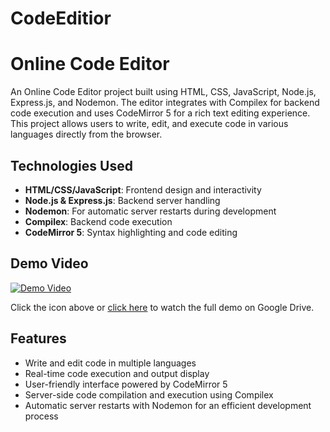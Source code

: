 # CodeEditior
# Online Code Editor

An Online Code Editor project built using HTML, CSS, JavaScript, Node.js, Express.js, and Nodemon. The editor integrates with Compilex for backend code execution and uses CodeMirror 5 for a rich text editing experience. This project allows users to write, edit, and execute code in various languages directly from the browser.

## Technologies Used

- **HTML/CSS/JavaScript**: Frontend design and interactivity
- **Node.js & Express.js**: Backend server handling
- **Nodemon**: For automatic server restarts during development
- **Compilex**: Backend code execution
- **CodeMirror 5**: Syntax highlighting and code editing

## Demo Video

[![Demo Video](https://img.icons8.com/ios-filled/50/000000/video.png)](https://drive.google.com/file/d/1j8bPXXZ7ZrxyTrMw_TqcnXEd_b2KMiy7/view?usp=sharing)

Click the icon above or [click here](https://drive.google.com/file/d/1j8bPXXZ7ZrxyTrMw_TqcnXEd_b2KMiy7/view?usp=sharing) to watch the full demo on Google Drive.

## Features

- Write and edit code in multiple languages
- Real-time code execution and output display
- User-friendly interface powered by CodeMirror 5
- Server-side code compilation and execution using Compilex
- Automatic server restarts with Nodemon for an efficient development process

